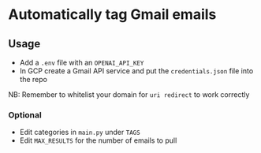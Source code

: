 # Automatically tag Gmail emails

## Usage

- Add a `.env` file with an `OPENAI_API_KEY`
- In GCP create a Gmail API service and put the `credentials.json` file into the repo

NB: Remember to whitelist your domain for `uri redirect` to work correctly


### Optional

- Edit categories in `main.py` under `TAGS`
- Edit `MAX_RESULTS` for the number of emails to pull

